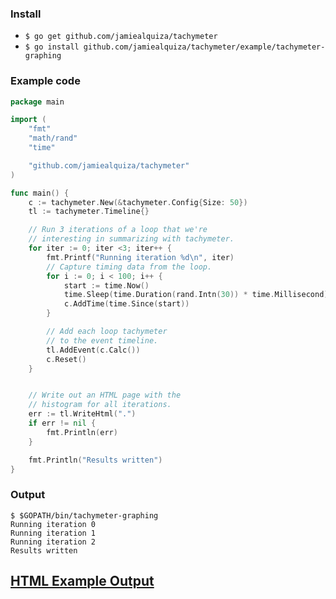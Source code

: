 ### Install
 - `$ go get github.com/jamiealquiza/tachymeter`
 - `$ go install github.com/jamiealquiza/tachymeter/example/tachymeter-graphing`


### Example code
```go
package main

import (
	"fmt"
	"math/rand"
	"time"

	"github.com/jamiealquiza/tachymeter"
)

func main() {
	c := tachymeter.New(&tachymeter.Config{Size: 50})
	tl := tachymeter.Timeline{}

	// Run 3 iterations of a loop that we're
	// interesting in summarizing with tachymeter.
	for iter := 0; iter <3; iter++ {
		fmt.Printf("Running iteration %d\n", iter)
		// Capture timing data from the loop.
		for i := 0; i < 100; i++ {
			start := time.Now()
			time.Sleep(time.Duration(rand.Intn(30)) * time.Millisecond)
			c.AddTime(time.Since(start))
		}

		// Add each loop tachymeter
		// to the event timeline.
		tl.AddEvent(c.Calc())
		c.Reset()
	}


	// Write out an HTML page with the
	// histogram for all iterations.
	err := tl.WriteHtml(".")
	if err != nil {
		fmt.Println(err)
	}

	fmt.Println("Results written")
}
```

### Output
```
$ $GOPATH/bin/tachymeter-graphing
Running iteration 0
Running iteration 1
Running iteration 2
Results written
```

## [HTML Example Output](https://jamiealquiza.github.io/tachymeter/)
